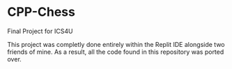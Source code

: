 # CPP-Chess
Final Project for ICS4U

This project was completly done entirely within the Replit IDE alongside two friends of mine. As a result, all the code found in this repository was ported over.
